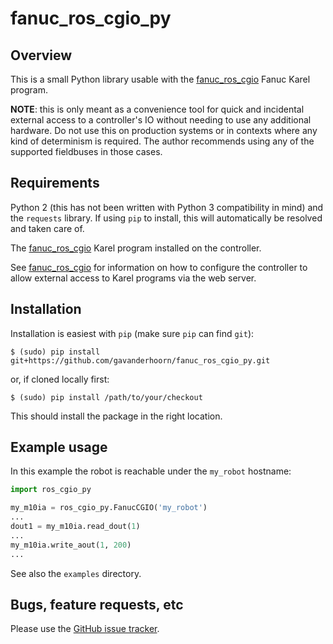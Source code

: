 # fanuc_ros_cgio_py

## Overview

This is a small Python library usable with the [fanuc_ros_cgio][] Fanuc Karel
program.

**NOTE**: this is only meant as a convenience tool for quick and incidental
external access to a controller's IO without needing to use any additional
hardware. Do not use this on production systems or in contexts where any kind
of determinism is required. The author recommends using any of the supported
fieldbuses in those cases.


## Requirements

Python 2 (this has not been written with Python 3 compatibility in mind) and
the `requests` library. If using `pip` to install, this will automatically be
resolved and taken care of.

The [fanuc_ros_cgio][] Karel program installed on the controller.

See [fanuc_ros_cgio][] for information on how to configure the controller to
allow external access to Karel programs via the web server.


## Installation

Installation is easiest with `pip` (make sure `pip` can find `git`):

```
$ (sudo) pip install git+https://github.com/gavanderhoorn/fanuc_ros_cgio_py.git
```

or, if cloned locally first:

```
$ (sudo) pip install /path/to/your/checkout
```

This should install the package in the right location.


## Example usage

In this example the robot is reachable under the `my_robot` hostname:

```python
import ros_cgio_py

my_m10ia = ros_cgio_py.FanucCGIO('my_robot')
...
dout1 = my_m10ia.read_dout(1)
...
my_m10ia.write_aout(1, 200)
...
```

See also the `examples` directory.


## Bugs, feature requests, etc

Please use the [GitHub issue tracker][].



[fanuc_ros_cgio]: https://github.com/gavanderhoorn/fanuc_ros_cgio
[GitHub issue tracker]: https://github.com/gavanderhoorn/fanuc_ros_cgio_py/issues
